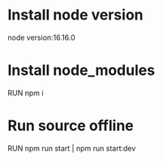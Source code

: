 # Install node version
node version:16.16.0

# Install node_modules
RUN npm i

# Run source offline
RUN npm run start | npm run start:dev
